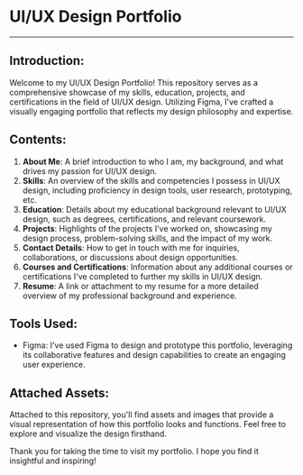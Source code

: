 # UI/UX Design Portfolio

---

## Introduction:
Welcome to my UI/UX Design Portfolio! This repository serves as a comprehensive showcase of my skills, education, projects, and certifications in the field of UI/UX design. Utilizing Figma, I've crafted a visually engaging portfolio that reflects my design philosophy and expertise.

## Contents:
1. **About Me**: A brief introduction to who I am, my background, and what drives my passion for UI/UX design.
2. **Skills**: An overview of the skills and competencies I possess in UI/UX design, including proficiency in design tools, user research, prototyping, etc.
3. **Education**: Details about my educational background relevant to UI/UX design, such as degrees, certifications, and relevant coursework.
4. **Projects**: Highlights of the projects I've worked on, showcasing my design process, problem-solving skills, and the impact of my work.
5. **Contact Details**: How to get in touch with me for inquiries, collaborations, or discussions about design opportunities.
6. **Courses and Certifications**: Information about any additional courses or certifications I've completed to further my skills in UI/UX design.
7. **Resume**: A link or attachment to my resume for a more detailed overview of my professional background and experience.

## Tools Used:
- Figma: I've used Figma to design and prototype this portfolio, leveraging its collaborative features and design capabilities to create an engaging user experience.

## Attached Assets:
Attached to this repository, you'll find assets and images that provide a visual representation of how this portfolio looks and functions. Feel free to explore and visualize the design firsthand.


Thank you for taking the time to visit my portfolio. I hope you find it insightful and inspiring!
